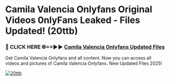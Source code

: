 # Camila Valencia Onlyfans Original Videos 0nlyFans Leaked - Files Updated! (20ttb)

<h3>🔴 CLICK HERE 🌐==►► <a href="https://tinyurl.com/x26r9saj" rel="nofollow">Camila Valencia Onlyfans Updated Files</a></h3>

Get Camila Valencia Onlyfans and all content. Now you can access all videos and pictures of Camila Valencia Onlyfans. New Updated Files 2025!

[![20ttb](https://i.imgur.com/LkgZPqh.gif)](https://tinyurl.com/x26r9saj)
